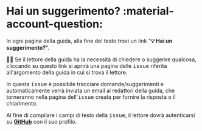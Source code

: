 # Hai un suggerimento? :material-account-question:

In ogni pagina della guida, alla fine del testo trovi un link "**💡 Hai un suggerimento?**".

🙋🏻 Se il lettore della guida ha la necessità di chiedere o suggerire qualcosa, cliccando su questo link si aprirà una pagina delle <kbd>issue</kbd> riferita all'argomento della guida in cui si trova il lettore.

In questa <kbd>issue</kbd> è possibile tracciare domande/suggerimenti e automaticamente verrà inviata un email ai redattori della guida, che torneranno nella pagina dell'<kbd>issue</kbd> creata per fornire la risposta o il chiarimento.

Al fine di compilare i campi di testo della <kbd>issue</kbd>, il lettore dovrà autenticarsi su [**GitHub**](https://github.com/) con il suo profilo.
